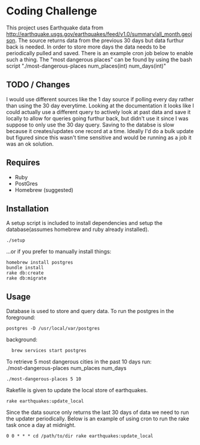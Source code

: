 Coding Challenge
================
This project uses Earthquake data from http://earthquake.usgs.gov/earthquakes/feed/v1.0/summary/all_month.geojson. The source returns data from the previous 30 days but data furthur back is needed. In order to store more days the data needs to be periodically pulled and saved. There is an example cron job below to enable such a thing. The "most dangerous places" can be found by using the bash script "./most-dangerous-places num_places(int) num_days(int)"

TODO / Changes
--------------
I would use different sources like the 1 day source if polling every day rather than using the 30 day everytime. Looking at the documentation it looks like I could actually use a different query to actively look at past data and save it locally to allow for queries going furthur back, but didn't use it since I was suppose to only use the 30 day query. Saving to the databse is slow because it creates/updates one record at a time. Ideally I'd do a bulk update but figured since this wasn't time sensitive and would be running as a job it was an ok solution.

Requires
--------
* Ruby
* PostGres
* Homebrew (suggested)

Installation
------------
A setup script is included to install dependencies and setup the database(assumes homebrew and ruby already installed).
```
./setup
```
...or if you prefer to manually install things:
```
homebrew install postgres
bundle install
rake db:create
rake db:migrate
```
Usage
-----
Database is used to store and query data.
To run the postgres in the foreground:
```
postgres -D /usr/local/var/postgres
```
background:
```
  brew services start postgres
```

To retrieve 5 most dangerous cities in the past 10 days run:  
./most-dangerous-places num_places num_days
```
./most-dangerous-places 5 10
```

Rakefile is given to update the local store of earthquakes.
```
rake earthquakes:update_local
```

Since the data source only returns the last 30 days of data
we need to run the updater periodically. Below is an example
of using cron to run the rake task once a day at midnight.
```
0 0 * * * cd /path/to/dir rake earthquakes:update_local
```
